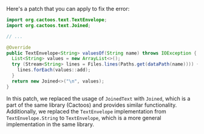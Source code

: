 Here's a patch that you can apply to fix the error:

```java
import org.cactoos.text.TextEnvelope;
import org.cactoos.text.Joined;

// ...

@Override
public TextEnvelope<String> valuesOf(String name) throws IOException {
  List<String> values = new ArrayList<>();
  try (Stream<String> lines = Files.lines(Paths.get(dataPath(name)))) {
    lines.forEach(values::add);
  }
  return new Joined<>("\n", values);
}
```

In this patch, we replaced the usage of `JoinedText` with `Joined`, which is a part of the same library (Cactoos) and provides similar functionality. Additionally, we replaced the `TextEnvelope` implementation from `TextEnvelope.String` to `TextEnvelope`, which is a more general implementation in the same library.